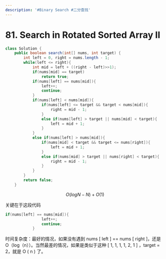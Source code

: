 ```yaml
---
description: '#Binary Search #二分查找'
---
```


# 81. Search in Rotated Sorted Array II



```java
class Solution {
    public boolean search(int[] nums, int target) {
        int left = 0, right = nums.length - 1;
        while(left <= right){
            int mid = left + ((right - left)>>1);
            if(nums[mid] == target) 
                return true;
            if(nums[left] == nums[mid]){
                left++;
                continue;
            }
            if(nums[left] < nums[mid]){
                if(nums[left] <= target && target < nums[mid]){
                    right = mid - 1;
                }
                else if(nums[left] > target || nums[mid] < target){
                    left = mid + 1;
                }
            }
            else if(nums[left] > nums[mid]){
                if(nums[mid] < target && target <= nums[right]){
                    left = mid + 1;
                }
                else if(nums[mid] > target || nums[right] < target){
                    right = mid - 1;
                }
            }
        }
        return false;
    }
```

$$
O(logN-N)+O(1)
$$

关键在于这段代码

```java
if(nums[left] == nums[mid]){
                left++;
                continue;
            }
```

时间复杂度：最好的情况，如果没有遇到 nums \[ left \] == nums \[ right \]，还是 O（log（n））。当然最差的情况，如果是类似于这种 \[ 1, 1, 1, 1, 2, 1 \] ，target = 2，就是 O \( n \) 了。

